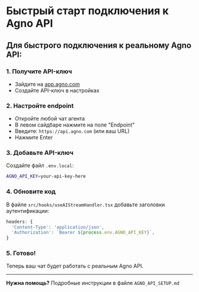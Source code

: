 # Быстрый старт подключения к Agno API

## Для быстрого подключения к реальному Agno API:

### 1. Получите API-ключ
- Зайдите на [app.agno.com](https://app.agno.com)  
- Создайте API-ключ в настройках

### 2. Настройте endpoint
- Откройте любой чат агента
- В левом сайдбаре нажмите на поле "Endpoint"
- Введите: `https://api.agno.com` (или ваш URL)
- Нажмите Enter

### 3. Добавьте API-ключ
Создайте файл `.env.local`:
```bash
AGNO_API_KEY=your-api-key-here
```

### 4. Обновите код
В файле `src/hooks/useAIStreamHandler.tsx` добавьте заголовки аутентификации:
```typescript
headers: {
  'Content-Type': 'application/json',
  'Authorization': `Bearer ${process.env.AGNO_API_KEY}`,
}
```

### 5. Готово!
Теперь ваш чат будет работать с реальным Agno API.

---

**Нужна помощь?** Подробные инструкции в файле `AGNO_API_SETUP.md` 